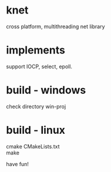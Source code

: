 # knet
cross platform, multithreading net library

# implements
support IOCP, select, epoll.

# build - windows
check directory win-proj

# build - linux 
cmake CMakeLists.txt   
make   

have fun!
